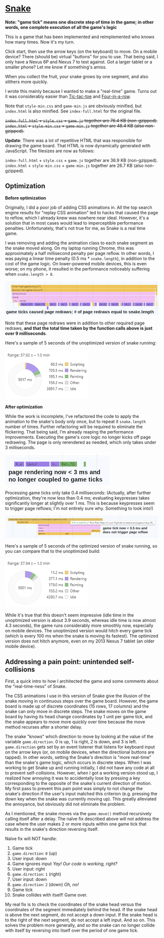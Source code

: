 [Snake](https://chuynh18.github.io/snake/)
=====

__Note:  "game tick" means one discrete step of time in the game; in other words, one complete execution of all the game's logic__

This is a game that has been implemented and reimplemented who knows how many times.  Now it's my turn.

Click start, then use the arrow keys (on the keyboard) to move.  On a mobile device?  There (should be) virtual "buttons" for you to use.  That being said, I only have a Nexus 6P and Nexus 7 to test against.  Got a larger tablet or a smaller phone?  Let me know if something's amiss.

When you collect the fruit, your snake grows by one segment, and also slithers more quickly.

I wrote this mainly because I wanted to make a "real-time" game.  Turns out it was considerably easier than [Tic-tac-toe](https://github.com/chuynh18/tictactoe/) and [Four-in-a-row](https://github.com/chuynh18/fourinarow/).

Note that `style-min.css` and `game-min.js` are obviously minified, but `index.html` is also minified.  See `index-full.html` for the original file.

~~`index-full.html` + `style.css` + `game.js` together are 76.4 KB (non-gzipped).~~<br>
~~`index.html` + `style-min.css` + `game-min.js` together are 48.4 KB (also non-gzipped).~~

__Update__:  There was a lot of repetitive HTML that was responsible for drawing the game board.  That HTML is now dynamically generated with JavaScript.  The filesizes are now as follows:

`index-full.html` + `style.css` + `game.js` together are 36.9 KB (non-gzipped).<br>
`index.html` + `style-min.css` + `game-min.js` together are 26.7 KB (also non-gzipped).

Optimization
------------

__Before optimization__

Originally, I did a poor job of adding CSS animations in.  All the top search engine results for "replay CSS animation" led to hacks that caused the page to reflow, which I already knew was nowhere near ideal.  However, it's a solution that in most cases would lead to imperceptible performance penalties.  Unfortunately, that's not true for me, as Snake is a real time game.

I was removing and adding the animation class to each snake segment as the snake moved along.  On my laptop running Chrome, this was approximately a half millisecond penalty per page reflow.  In other words, I was paying a linear time penalty (0.5 ms * `snake.length`), in addition to the cost of the game logic.  On lower-powered mobile devices, this is even worse; on my phone, it resulted in the performance noticeably suffering when `snake.length > 8`.

![unoptimized animations](assets/img/unoptimized.png)

Note that these page redraws were in addition to other required page redraws, __and that the total time taken by the function calls above is just over 9 milliseconds__.

Here's a sample of 5 seconds of the unoptimized version of snake running:

![unoptimized time graph](assets/img/timespentunoptimized.png)

__After optimization__

While the work is incomplete, I've refactored the code to apply the animation to the snake's body only once, but to repeat it `snake.length` number of times.  Further refactoring will be required to eliminate the flickering.  That being said, I'm already reaping the performance improvements.  Executing the game's core logic no longer kicks off page redrawing.  The page is only rerendered as needed, which only takes under 3 milliseconds.

![optimized animations](assets/img/optimized.png)

Processing game ticks only take 0.4 milliseconds:  (Actually, after further optimization, they're now less than 0.4 ms; evaluating keypresses takes significantly longer at slightly over 1 ms.  This is because keypresses seem to trigger page reflows; I'm not entirely sure why.  Something to look into!)

![optimized game code](assets/img/optimized2.png)

Here's a sample of 5 seconds of the optimized version of snake running, so you can compare that to the unoptimized build:

![unoptimized time graph](assets/img/timespentoptimized.png)

While it's true that this doesn't seem impressive (idle time in the unoptimized version is about 3.9 seconds, whereas idle time is now almost 4.3 seconds), the game runs considerably more smoothly now, especially on mobile devices.  The unoptimized version would hitch every game tick (which is every 100 ms when the snake is moving its fastest).  The optimized version does not hitch anymore, even on my 2013 Nexus 7 tablet (an older mobile device).

Addressing a pain point:  unintended self-collisions
----------------------------------------------------

First, a quick intro to how I architected the game and some comments about the "real-time-ness" of Snake.

The CSS animations I use in this version of Snake give the illusion of the snake moving in continuous steps over the game board.  However, the game board is made up of discrete coordinates (15 rows, 17 columns) and the snake can only move in discrete steps.  The snake moves on the game board by having its head change coordinates by 1 unit per game tick, and the snake appears to move more quickly over time because the move method recurses after a shorter delay.

The snake "knows" which direction to move by looking at the value of the variable `game.direction`.  0 is up, 1 is right, 2 is down, and 3 is left.  `game.direction` gets set by an event listener that listens for keyboard input on the arrow keys (or, on mobile devices, when the directional buttons are tapped).  In other words, setting the Snake's direction is "more real-time" than the snake's game logic, which occurs in discrete steps.  When I was working to get Snake up and running initially, I did not have any code at all to prevent self-collisions.  However, when I got a working version stood up, I realized how annoying it was to accidentally lose by pressing a key corresponding to the opposite of the snake's current direction of motion.  My first pass to prevent this pain point was simply to not change the snake's direction if the user's input matched this criterion (e.g. pressing the down key when the snake was currently moving up).  This greatly alleviated the annoyance, but obviously did not eliminate the problem.

As I mentioned, the snake moves via the `game.move()` method recursively calling itself after a delay.  The naïve fix described above will not address the case where the user makes 2 or more inputs within one game tick that results in the snake's direction reversing itself.

Naïve fix will NOT handle:
1. Game tick
1. `game.direction`:  `0` (up)
1. User input:  down
1. Game ignores input _Yay!  Our code is working, right?_
1. User input:  right
1. `game.direction`:  `1` (right)
1. User input:  down
1. `game.direction`:  `2` (down) _Oh, no!_
1. Game tick
1. Snake collides with itself!  Game over.

My real fix is to check the coordinates of the snake head versus the coordinates of the segment immediately behind the head.  If the snake head is above the next segment, do not accept a down input.  If the snake head is to the right of the next segment, do not accept a left input.  And so on.  This solves the problem more generally, and so the snake can no longer collide with itself by reversing into itself over the period of one game tick.